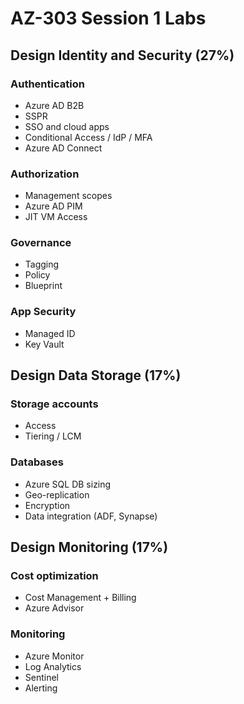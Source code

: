 # AZ-303 Session 1 Labs

## Design Identity and Security (27%)

### Authentication

  * Azure AD B2B
  * SSPR
  * SSO and cloud apps
  * Conditional Access / IdP / MFA
  * Azure AD Connect

### Authorization

  * Management scopes
  * Azure AD PIM
  * JIT VM Access

### Governance

  * Tagging
  * Policy
  * Blueprint

### App Security

  * Managed ID
  * Key Vault

## Design Data Storage (17%)

### Storage accounts

  * Access
  * Tiering / LCM

### Databases

  * Azure SQL DB sizing
  * Geo-replication
  * Encryption
  * Data integration (ADF, Synapse)

## Design Monitoring (17%)

### Cost optimization

  * Cost Management + Billing
  * Azure Advisor

### Monitoring

  * Azure Monitor
  * Log Analytics
  * Sentinel
  * Alerting
